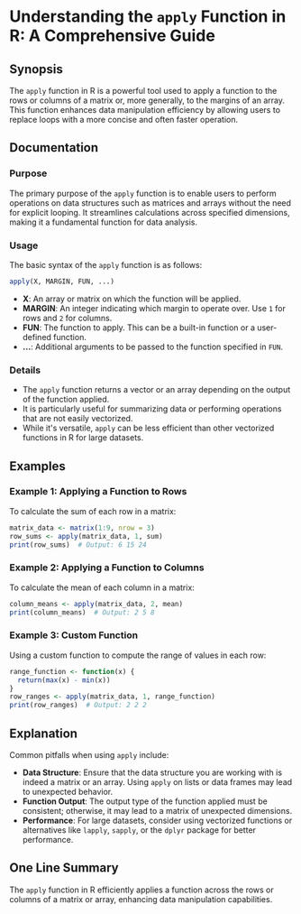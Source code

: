 <!--
Meta Description: # Understanding the `apply` Function in R: A Comprehensive Guide ## Synopsis The `apply` function in R is a powerful tool used to apply a function to ...
Meta Keywords: function, apply, matrix, data, output
-->

# Understanding the `apply` Function in R: A Comprehensive Guide

## Synopsis
The `apply` function in R is a powerful tool used to apply a function to the rows or columns of a matrix or, more generally, to the margins of an array. This function enhances data manipulation efficiency by allowing users to replace loops with a more concise and often faster operation.

## Documentation

### Purpose
The primary purpose of the `apply` function is to enable users to perform operations on data structures such as matrices and arrays without the need for explicit looping. It streamlines calculations across specified dimensions, making it a fundamental function for data analysis.

### Usage
The basic syntax of the `apply` function is as follows:

```R
apply(X, MARGIN, FUN, ...)
```

- **X**: An array or matrix on which the function will be applied.
- **MARGIN**: An integer indicating which margin to operate over. Use `1` for rows and `2` for columns.
- **FUN**: The function to apply. This can be a built-in function or a user-defined function.
- **...**: Additional arguments to be passed to the function specified in `FUN`.

### Details
- The `apply` function returns a vector or an array depending on the output of the function applied. 
- It is particularly useful for summarizing data or performing operations that are not easily vectorized.
- While it's versatile, `apply` can be less efficient than other vectorized functions in R for large datasets.

## Examples

### Example 1: Applying a Function to Rows
To calculate the sum of each row in a matrix:

```R
matrix_data <- matrix(1:9, nrow = 3)
row_sums <- apply(matrix_data, 1, sum)
print(row_sums)  # Output: 6 15 24
```

### Example 2: Applying a Function to Columns
To calculate the mean of each column in a matrix:

```R
column_means <- apply(matrix_data, 2, mean)
print(column_means)  # Output: 2 5 8
```

### Example 3: Custom Function
Using a custom function to compute the range of values in each row:

```R
range_function <- function(x) {
  return(max(x) - min(x))
}
row_ranges <- apply(matrix_data, 1, range_function)
print(row_ranges)  # Output: 2 2 2
```

## Explanation
Common pitfalls when using `apply` include:
- **Data Structure**: Ensure that the data structure you are working with is indeed a matrix or an array. Using `apply` on lists or data frames may lead to unexpected behavior.
- **Function Output**: The output type of the function applied must be consistent; otherwise, it may lead to a matrix of unexpected dimensions.
- **Performance**: For large datasets, consider using vectorized functions or alternatives like `lapply`, `sapply`, or the `dplyr` package for better performance.

## One Line Summary
The `apply` function in R efficiently applies a function across the rows or columns of a matrix or array, enhancing data manipulation capabilities.